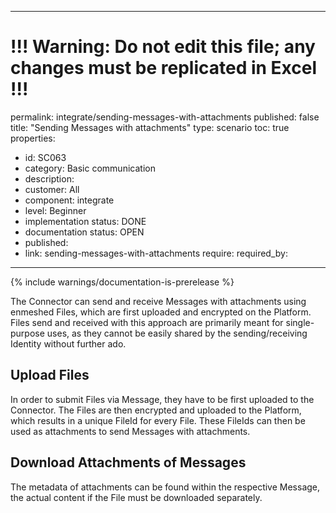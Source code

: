 ---
# !!! Warning: Do not edit this file; any changes must be replicated in Excel !!!
permalink: integrate/sending-messages-with-attachments
published: false
title: "Sending Messages with attachments"
type: scenario
toc: true
properties:
  - id: SC063
  - category: Basic communication
  - description:
  - customer: All
  - component: integrate
  - level: Beginner
  - implementation status: DONE
  - documentation status: OPEN
  - published:
  - link: sending-messages-with-attachments
require:
required_by:
------ 

{% include warnings/documentation-is-prerelease %}

The Connector can send and receive Messages with attachments using enmeshed Files, which are first uploaded and encrypted on the Platform. Files send and received with this approach are primarily meant for single-purpose uses, as they cannot be easily shared by the sending/receiving Identity without further ado.

## Upload Files

In order to submit Files via Message, they have to be first uploaded to the Connector. The Files are then encrypted and uploaded to the Platform, which results in a unique FileId for every File. These FileIds can then be used as attachments to send Messages with attachments.

## Download Attachments of Messages

The metadata of attachments can be found within the respective Message, the actual content if the File must be downloaded separately.
